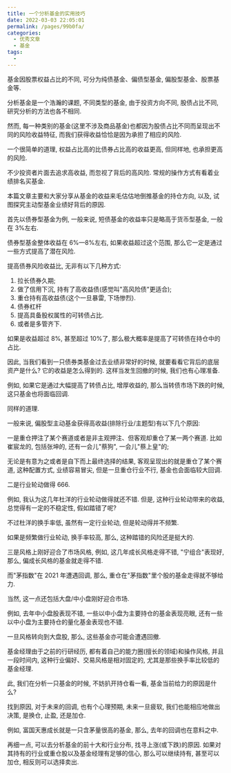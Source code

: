 ```yaml
---
title: 一个分析基金的实用技巧
date: 2022-03-03 22:05:01
permalink: /pages/99b0fa/
categories:
  - 优秀文章
  - 基金
tags:
  -
---
```


基金因股票权益占比的不同, 可分为纯债基金、偏债型基金, 偏股型基金、股票基金等.

分析基金是一个浩瀚的课题, 不同类型的基金, 由于投资方向不同, 股债占比不同, 研究分析的方法也各不相同.

然而, 每一种类别的基金(这里不涉及商品基金)也都因为股债占比不同而呈现出不同的风险收益特征, 而我们获得收益恰恰是因为承担了相应的风险.

一个很简单的道理, 权益占比高的比债券占比高的收益更高, 但同样地, 也承担更高的风险.

不少投资者片面去追求高收益, 而忽视了背后的高风险. 常规的操作方式有看着业绩排名买基金.

本篇文章主要和大家分享从基金的收益来毛估估地倒推基金的持仓方向, 以及, 试图探究主动型基金业绩好背后的原因.

首先以债券型基金为例, 一般来说, 短债基金的收益率只是略高于货币型基金, 一般在 3%左右.

债券型基金整体收益在 6%—8%左右, 如果收益超过这个范围, 那么它一定是通过一些方式提高了潜在风险.

提高债券风险收益比, 无非有以下几种方式:

1. 拉长债券久期;
2. 做了信用下沉, 持有了高收益债(感觉叫"高风险债"更适合);
3. 重仓持有高收益债(这个一旦暴雷, 下场惨烈).
4. 债券杠杆
5. 提高具备股权属性的可转债占比.
6. 或者是多管齐下.

如果是收益超过 8%, 甚至超过 10%了, 那么极大概率是提高了可转债在持仓中的占比.

因此, 当我们看到一只债券类基金过去业绩非常好的时候, 就要看看它背后的底层资产是什么? 它的收益是怎么得到的. 这样当发生回撤的时候, 我们也有心理准备.

例如, 如果它是通过大幅提高了转债占比, 增厚收益的, 那么当转债市场下跌的时候, 这只基金也将面临回调.

同样的道理.

一般来说, 偏股型主动基金获得高收益(排除行业/主题型)有以下几个原因:

一是重仓押注了某个赛道或者是非主观押注、但客观却重仓了某一两个赛道. 比如崔宸龙的, 包括张坤的, 还有一会儿"蔡狗", 一会儿"蔡上皇"的;

无论是有意为之或者是自下而上最终选择的结果, 客观呈现出的就是重仓了某个赛道, 这种配置方式, 业绩容易冒尖, 但是一旦重仓行业不行, 基金也会面临较大回调.

二是行业轮动做得 666.

例如, 我认为这几年杜洋的行业轮动做得就还不错. 但是, 这种行业轮动带来的收益, 总觉得有一定的不稳定性, 假如踏错了呢?

不过杜洋的换手率低, 虽然有一定行业轮动, 但是轮动得并不频繁.

如果是频繁做行业轮动, 换手率较高, 那么, 这种踏错的风险还是挺大的.

三是风格上刚好迎合了市场风格, 例如, 这几年成长风格走得不错, "宁组合"表现好, 那么, 偏成长风格的基金就走得不错.

而"茅指数"在 2021 年遭遇回调, 那么, 重仓在"茅指数"里个股的基金走得就不够给力.

当然, 这一点还包括大盘/中小盘刚好迎合市场.

例如, 去年中小盘股表现不错, 一些以中小盘为主要持仓的基金表现亮眼, 还有一些以中小盘为主要持仓的量化基金表现也不错.

一旦风格转向到大盘股, 那么, 这些基金亦可能会遭遇回撤.

基金经理由于之前的行研经历, 都有着自己的能力圈(擅长的领域)和操作风格, 并且一段时间内, 这种行业偏好、交易风格是相对固定的, 尤其是那些换手率比较低的基金经理.

此, 我们在分析一只基金的时候, 不妨扒开持仓看一看, 基金当前给力的原因是什么?

找到原因, 对于未来的回调, 也有个心理预期, 未来一旦疲软, 我们也能相应地做出决策, 是换仓, 止盈, 还是加仓.

例如, 富国天惠成长就是一只含茅量很高的基金, 那么, 去年的回调也在意料之中.

再细一点, 可以去分析基金的前十大和行业分布, 找寻上涨(或下跌)的原因. 如果对其持有的行业或重仓股以及基金经理有足够的信心, 那么可以继续持有, 甚至可以加仓, 相反则可以选择卖出.
